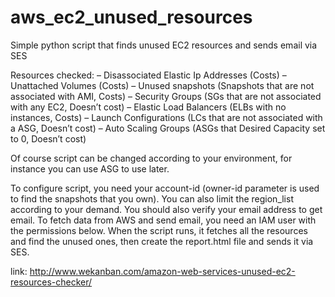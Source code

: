# aws_ec2_unused_resources
Simple python script that finds unused EC2 resources and sends email via SES

Resources checked:
– Disassociated Elastic Ip Addresses (Costs)
– Unattached Volumes (Costs)
– Unused snapshots (Snapshots that are not associated with AMI, Costs)
– Security Groups (SGs that are not associated with any EC2, Doesn’t cost)
– Elastic Load Balancers (ELBs with no instances, Costs)
– Launch Configurations (LCs that are not associated with a ASG, Doesn’t cost)
– Auto Scaling Groups (ASGs that Desired Capacity set to 0, Doesn’t cost)

Of course script can be changed according to your environment, for instance you can use ASG to use later.

To configure script, you need your account-id (owner-id parameter is used to find the snapshots that you own). You can also limit the region_list according to your demand. You should also verify your email address to get email. To fetch data from AWS and send email, you need an IAM user with the permissions below. When the script runs, it fetches all the resources and find the unused ones, then create the report.html file and sends it via SES.

link: http://www.wekanban.com/amazon-web-services-unused-ec2-resources-checker/
